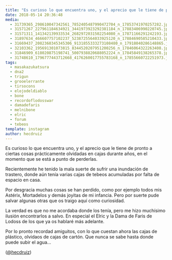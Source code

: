 ```yaml
---
title: "Es curioso lo que encuentra uno, y el aprecio que le tiene de pronto a ciertas cosas prácticamente olvidadas en cajas durante años, en el momento que se está a punto de perderlas"
date: 2018-05-14 20:36:48
media: 
  - 31739365_298610047342561_7852405487990472704_n_17853741970257282.jpg
  - 31571267_227961184634921_3441973923292381184_n_17883406990220745.jpg
  - 31571311_141342139933534_2682972031502254080_n_17871166291242193.jpg
  - 31897634_466607757102237_5238725564033925120_n_17884690585210433.jpg
  - 31669437_2082360345345306_9131855333273108480_n_17918040286148865.jpg
  - 32103362_195691301073815_8344520207951200256_n_17846064322263408.jpg
  - 31846909_618020875198741_5007938820688052224_n_17845849138265378.jpg
  - 31748610_1796777443712668_4176260017755783168_n_17855660722251973.jpg
tags: 
  - masakazukatsura
  - dna2
  - trigun
  - grooelerrante
  - tirsocons
  - elojodeldiablo
  - bone
  - recordoflodosswar
  - damadefaris
  - melnibone
  - elric
  - forum
  - tebeos
template: instagram
author: hecdruiz
---
```


Es curioso lo que encuentra uno, y el aprecio que le tiene de pronto a ciertas cosas prácticamente olvidadas en cajas durante años, en el momento que se está a punto de perderlas.

Recientemente he tenido la mala suerte de sufrir una inundación de trastero, donde aún tenía varias cajas de tebeos acumuladas por falta de espacio en casa.

Por desgracia muchas cosas se han perdido, como por ejemplo todos mis Astérix, Mortadelos y demás joyitas de mi infancia. Pero por suerte pude salvar algunas otras que os traigo aquí como curiosidad.

La verdad es que no me acordaba donde los tenía, pero me hizo muchísimo ilusión encontrarlos a salvo. En especial el Elric y la Dama de Faris de Lodoss de los que ya os hablaré más adelante.

Por lo pronto recordad amiguitos, con lo que cuestan ahora las cajas de plástico, olvidaos de cajas de cartón. Que nunca se sabe hasta donde puede subir el agua...

([@hecdruiz](https://instagram.com/hecdruiz))
